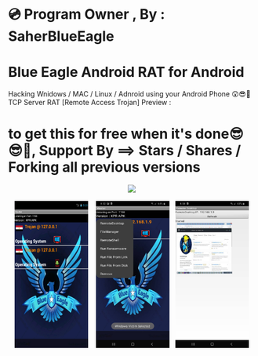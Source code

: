 # 💿 Program Owner , By : SaherBlueEagle
# Blue Eagle Android RAT for Android
Hacking Wnidows / MAC / Linux / Adnroid  using your Android Phone
😲😎💪TCP Server RAT [Remote Access Trojan] Preview : 
# to get this for free when it's done😎😎💪, Support By ==> Stars / Shares / Forking all previous versions 

<p align="center">
<img src="https://github.com/SaherBlueEagle/Android_RAT_APK_Version/raw/632d0725a78e2d2b3260b45fbc221e16a399d18f/videopreview.gif" > 


</p>

 <p align="center">
<img src="https://github.com/SaherBlueEagle/Android_RAT_APK_Version/blob/35f260bc1f5057bf5e06095e8dc120fd9c27e328/New%20Preview.png" width="150" height="300" >&nbsp &nbsp <img src="https://github.com/SaherBlueEagle/Android_RAT_APK_Version/blob/8be7d78b30c6b33b3c24e24faa8a313b9e8c6ed4/p1.jpg" width="150" height="300" >&nbsp &nbsp<img src="https://github.com/SaherBlueEagle/Android_RAT_APK_Version/blob/8be7d78b30c6b33b3c24e24faa8a313b9e8c6ed4/p2.jpg" width="150" height="300" >
<br>
</p>
